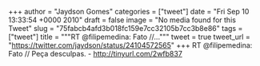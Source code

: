 
+++
author = "Jaydson Gomes"
categories = ["tweet"]
date = "Fri Sep 10 13:33:54 +0000 2010"
draft = false
image = "No media found for this Tweet"
slug = "75fabcb4afd3b018fc159e7cc32105b7cc3b8e86"
tags = ["tweet"]
title = """RT @filipemedina: Fato //..."""
tweet = true
tweet_url = "https://twitter.com/jaydson/status/24104572565"
+++
RT @filipemedina: Fato // Peça desculpas. - http://tinyurl.com/2wfb837
